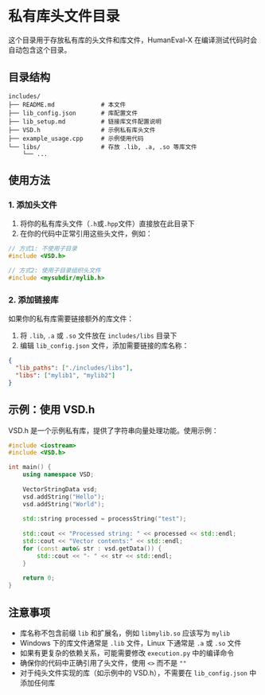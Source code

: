 # 私有库头文件目录

这个目录用于存放私有库的头文件和库文件，HumanEval-X 在编译测试代码时会自动包含这个目录。

## 目录结构

```
includes/
├── README.md             # 本文件
├── lib_config.json       # 库配置文件
├── lib_setup.md          # 链接库文件配置说明
├── VSD.h                 # 示例私有库头文件
├── example_usage.cpp     # 示例使用代码
└── libs/                 # 存放 .lib, .a, .so 等库文件
    └── ... 
```

## 使用方法

### 1. 添加头文件

1. 将你的私有库头文件（`.h`或`.hpp`文件）直接放在此目录下
2. 在你的代码中正常引用这些头文件，例如：

```cpp
// 方式1: 不使用子目录
#include <VSD.h>

// 方式2: 使用子目录组织头文件
#include <mysubdir/mylib.h>
```

### 2. 添加链接库

如果你的私有库需要链接额外的库文件：

1. 将 `.lib`, `.a` 或 `.so` 文件放在 `includes/libs` 目录下
2. 编辑 `lib_config.json` 文件，添加需要链接的库名称：

```json
{
  "lib_paths": ["./includes/libs"],
  "libs": ["mylib1", "mylib2"]
}
```

## 示例：使用 VSD.h

VSD.h 是一个示例私有库，提供了字符串向量处理功能。使用示例：

```cpp
#include <iostream>
#include <VSD.h>

int main() {
    using namespace VSD;
    
    VectorStringData vsd;
    vsd.addString("Hello");
    vsd.addString("World");
    
    std::string processed = processString("test");
    
    std::cout << "Processed string: " << processed << std::endl;
    std::cout << "Vector contents:" << std::endl;
    for (const auto& str : vsd.getData()) {
        std::cout << "- " << str << std::endl;
    }
    
    return 0;
}
```

## 注意事项

- 库名称不包含前缀 `lib` 和扩展名，例如 `libmylib.so` 应该写为 `mylib`
- Windows 下的库文件通常是 `.lib` 文件，Linux 下通常是 `.a` 或 `.so` 文件
- 如果有更复杂的依赖关系，可能需要修改 `execution.py` 中的编译命令
- 确保你的代码中正确引用了头文件，使用 `<>` 而不是 `""`
- 对于纯头文件实现的库（如示例中的 VSD.h），不需要在 `lib_config.json` 中添加任何库 